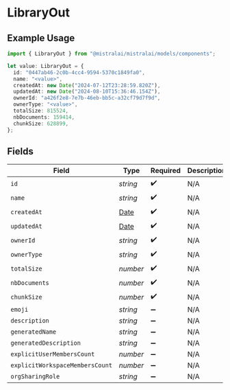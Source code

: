 # LibraryOut

## Example Usage

```typescript
import { LibraryOut } from "@mistralai/mistralai/models/components";

let value: LibraryOut = {
  id: "0447ab46-2c0b-4cc4-9594-5370c1849fa0",
  name: "<value>",
  createdAt: new Date("2024-07-12T23:28:59.820Z"),
  updatedAt: new Date("2024-08-10T15:36:46.154Z"),
  ownerId: "a426f2e8-7e7b-46eb-bb5c-a32cf79d7f9d",
  ownerType: "<value>",
  totalSize: 815524,
  nbDocuments: 159414,
  chunkSize: 628899,
};
```

## Fields

| Field                                                                                         | Type                                                                                          | Required                                                                                      | Description                                                                                   |
| --------------------------------------------------------------------------------------------- | --------------------------------------------------------------------------------------------- | --------------------------------------------------------------------------------------------- | --------------------------------------------------------------------------------------------- |
| `id`                                                                                          | *string*                                                                                      | :heavy_check_mark:                                                                            | N/A                                                                                           |
| `name`                                                                                        | *string*                                                                                      | :heavy_check_mark:                                                                            | N/A                                                                                           |
| `createdAt`                                                                                   | [Date](https://developer.mozilla.org/en-US/docs/Web/JavaScript/Reference/Global_Objects/Date) | :heavy_check_mark:                                                                            | N/A                                                                                           |
| `updatedAt`                                                                                   | [Date](https://developer.mozilla.org/en-US/docs/Web/JavaScript/Reference/Global_Objects/Date) | :heavy_check_mark:                                                                            | N/A                                                                                           |
| `ownerId`                                                                                     | *string*                                                                                      | :heavy_check_mark:                                                                            | N/A                                                                                           |
| `ownerType`                                                                                   | *string*                                                                                      | :heavy_check_mark:                                                                            | N/A                                                                                           |
| `totalSize`                                                                                   | *number*                                                                                      | :heavy_check_mark:                                                                            | N/A                                                                                           |
| `nbDocuments`                                                                                 | *number*                                                                                      | :heavy_check_mark:                                                                            | N/A                                                                                           |
| `chunkSize`                                                                                   | *number*                                                                                      | :heavy_check_mark:                                                                            | N/A                                                                                           |
| `emoji`                                                                                       | *string*                                                                                      | :heavy_minus_sign:                                                                            | N/A                                                                                           |
| `description`                                                                                 | *string*                                                                                      | :heavy_minus_sign:                                                                            | N/A                                                                                           |
| `generatedName`                                                                               | *string*                                                                                      | :heavy_minus_sign:                                                                            | N/A                                                                                           |
| `generatedDescription`                                                                        | *string*                                                                                      | :heavy_minus_sign:                                                                            | N/A                                                                                           |
| `explicitUserMembersCount`                                                                    | *number*                                                                                      | :heavy_minus_sign:                                                                            | N/A                                                                                           |
| `explicitWorkspaceMembersCount`                                                               | *number*                                                                                      | :heavy_minus_sign:                                                                            | N/A                                                                                           |
| `orgSharingRole`                                                                              | *string*                                                                                      | :heavy_minus_sign:                                                                            | N/A                                                                                           |